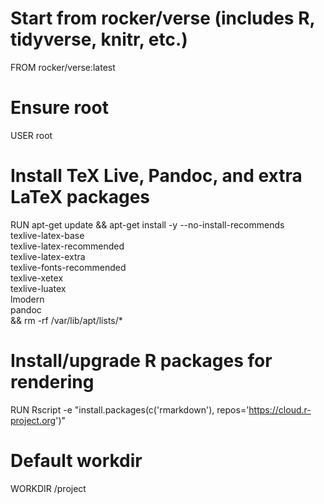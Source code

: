# Start from rocker/verse (includes R, tidyverse, knitr, etc.)
FROM rocker/verse:latest

# Ensure root
USER root

# Install TeX Live, Pandoc, and extra LaTeX packages
RUN apt-get update && apt-get install -y --no-install-recommends \
    texlive-latex-base \
    texlive-latex-recommended \
    texlive-latex-extra \
    texlive-fonts-recommended \
    texlive-xetex \
    texlive-luatex \
    lmodern \
    pandoc \
    && rm -rf /var/lib/apt/lists/*

# Install/upgrade R packages for rendering
RUN Rscript -e "install.packages(c('rmarkdown'), repos='https://cloud.r-project.org')"

# Default workdir
WORKDIR /project


